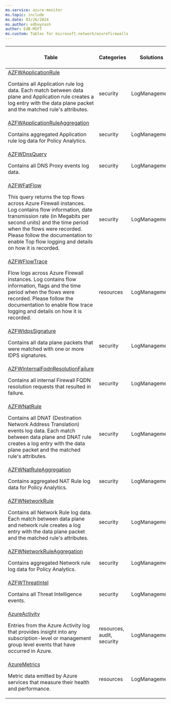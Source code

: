 ```yaml
---
ms.service: azure-monitor
ms.topic: include
ms.date: 03/26/2024
ms.author: edbaynash
author: EdB-MSFT
ms.custom: Tables for microsoft.network/azurefirewalls
---
```



| Table | Categories | Solutions|[Supports basic log plan](/azure/azure-monitor/logs/basic-logs-configure?tabs=portal-1#compare-the-basic-and-analytics-log-data-plans)| Queries|
|---|---|---|---|---|
| [AZFWApplicationRule](/azure/azure-monitor/reference/tables/AZFWApplicationRule)<p>Contains all Application rule log data. Each match between data plane and Application rule creates a log entry with the data plane packet and the matched rule's attributes. | security | LogManagement | No| [Yes](/azure/azure-monitor/reference/queries/azfwapplicationrule)|
| [AZFWApplicationRuleAggregation](/azure/azure-monitor/reference/tables/AZFWApplicationRuleAggregation)<p>Contains aggregated Application rule log data for Policy Analytics. | security | LogManagement | No| -|
| [AZFWDnsQuery](/azure/azure-monitor/reference/tables/AZFWDnsQuery)<p>Contains all DNS Proxy events log data. | security | LogManagement | No| [Yes](/azure/azure-monitor/reference/queries/azfwdnsquery)|
| [AZFWFatFlow](/azure/azure-monitor/reference/tables/AZFWFatFlow)<p>This query returns the top flows across Azure Firewall instances. Log contains flow information, date transmission rate (in Megabits per second units) and the time period when the flows were recorded. Please follow the documentation to enable Top flow logging and details on how it is recorded. | security | LogManagement | No| [Yes](/azure/azure-monitor/reference/queries/azfwfatflow)|
| [AZFWFlowTrace](/azure/azure-monitor/reference/tables/AZFWFlowTrace)<p>Flow logs across Azure Firewall instances. Log contains flow information, flags and the time period when the flows were recorded. Please follow the documentation to enable flow trace logging and details on how it is recorded. | resources | LogManagement | Yes| [Yes](/azure/azure-monitor/reference/queries/azfwflowtrace)|
| [AZFWIdpsSignature](/azure/azure-monitor/reference/tables/AZFWIdpsSignature)<p>Contains all data plane packets that were matched with one or more IDPS signatures. | security | LogManagement | No| [Yes](/azure/azure-monitor/reference/queries/azfwidpssignature)|
| [AZFWInternalFqdnResolutionFailure](/azure/azure-monitor/reference/tables/AZFWInternalFqdnResolutionFailure)<p>Contains all internal Firewall FQDN resolution requests that resulted in failure. | security | LogManagement | No| [Yes](/azure/azure-monitor/reference/queries/azfwinternalfqdnresolutionfailure)|
| [AZFWNatRule](/azure/azure-monitor/reference/tables/AZFWNatRule)<p>Contains all DNAT (Destination Network Address Translation) events log data. Each match between data plane and DNAT rule creates a log entry with the data plane packet and the matched rule's attributes. | security | LogManagement | No| [Yes](/azure/azure-monitor/reference/queries/azfwnatrule)|
| [AZFWNatRuleAggregation](/azure/azure-monitor/reference/tables/AZFWNatRuleAggregation)<p>Contains aggregated NAT Rule log data for Policy Analytics. | security | LogManagement | No| -|
| [AZFWNetworkRule](/azure/azure-monitor/reference/tables/AZFWNetworkRule)<p>Contains all Network Rule log data. Each match between data plane and network rule creates a log entry with the data plane packet and the matched rule's attributes. | security | LogManagement | No| [Yes](/azure/azure-monitor/reference/queries/azfwnetworkrule)|
| [AZFWNetworkRuleAggregation](/azure/azure-monitor/reference/tables/AZFWNetworkRuleAggregation)<p>Contains aggregated Network rule log data for Policy Analytics. | security | LogManagement | No| -|
| [AZFWThreatIntel](/azure/azure-monitor/reference/tables/AZFWThreatIntel)<p>Contains all Threat Intelligence events. | security | LogManagement | No| [Yes](/azure/azure-monitor/reference/queries/azfwthreatintel)|
| [AzureActivity](/azure/azure-monitor/reference/tables/AzureActivity)<p>Entries from the Azure Activity log that provides insight into any subscription-level or management group level events that have occurred in Azure. | resources, audit, security | LogManagement | No| [Yes](/azure/azure-monitor/reference/queries/azureactivity)|
| [AzureMetrics](/azure/azure-monitor/reference/tables/AzureMetrics)<p>Metric data emitted by Azure services that measure their health and performance. | resources | LogManagement | No| [Yes](/azure/azure-monitor/reference/queries/azuremetrics)|

  
